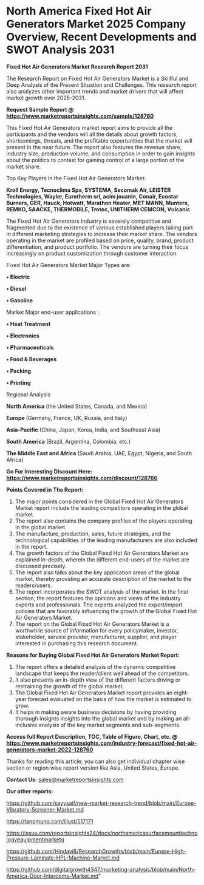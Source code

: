 # North America Fixed Hot Air Generators Market 2025 Company Overview, Recent Developments and SWOT Analysis 2031

<strong>Fixed Hot Air Generators Market Research Report 2031</strong>

The Research Report on Fixed Hot Air Generators Market is a Skillful and Deep Analysis of the Present Situation and Challenges. This research report also analyzes other important trends and market drivers that will affect market growth over 2025-2031.

<strong>Request Sample Report @ <a href=https://www.marketreportsinsights.com/sample/128760>https://www.marketreportsinsights.com/sample/128760</a></strong>

This Fixed Hot Air Generators market report aims to provide all the participants and the vendors will all the details about growth factors, shortcomings, threats, and the profitable opportunities that the market will present in the near future. The report also features the revenue share, industry size, production volume, and consumption in order to gain insights about the politics to contest for gaining control of a large portion of the market share.

Top Key Players in the Fixed Hot Air Generators Market:

<strong>Kroll Energy, Tecnoclima Spa, SYSTEMA, Secomak Air, LEISTER Technologies, Wayler, Eurotherm srl, acim jouanin, Conair, Ecostar Burners, GER, Hauck, Hotwatt, Marathon Heater, MET MANN, Munters, REMKO, SAACKE, THERMOBILE, Trotec, UNITHERM CEMCON, Vulcanic</strong>

The Fixed Hot Air Generators Industry is severely competitive and fragmented due to the existence of various established players taking part in different marketing strategies to increase their market share. The vendors operating in the market are profiled based on price, quality, brand, product differentiation, and product portfolio. The vendors are turning their focus increasingly on product customization through customer interaction.

Fixed Hot Air Generators Market Major Types are:

<strong>• Electric

• Diesel

• Gasoline</strong>

Market Major end-user applications :

<strong>• Heat Treatment

• Electronics

• Pharmaceuticals

• Food & Beverages

• Packing

• Printing</strong>

Regional Analysis

</u><strong><b>North America</b></strong> (the United States, Canada, and Mexico)

<strong><b>Europe </b></strong>(Germany, France, UK, Russia, and Italy)

<strong><b>Asia-Pacific</b></strong> (China, Japan, Korea, India, and Southeast Asia)

<strong><b>South America</b></strong> (Brazil, Argentina, Colombia, etc.)

<strong><b>The Middle East and Africa</b></strong> (Saudi Arabia, UAE, Egypt, Nigeria, and South Africa)

<strong>Go For Interesting Discount Here: <a href=https://www.marketreportsinsights.com/discount/128760>https://www.marketreportsinsights.com/discount/128760</a></strong>

<strong>Points Covered in The Report:</strong>
<ol>
  <li>The major points considered in the Global Fixed Hot Air Generators Market report include the leading competitors operating in the global market.</li>
  <li>The report also contains the company profiles of the players operating in the global market.</li>
  <li>The manufacture, production, sales, future strategies, and the technological capabilities of the leading manufacturers are also included in the report.</li>
  <li>The growth factors of the Global Fixed Hot Air Generators Market are explained in-depth, wherein the different end-users of the market are discussed precisely.</li>
  <li>The report also talks about the key application areas of the global market, thereby providing an accurate description of the market to the readers/users.</li>
  <li>The report incorporates the SWOT analysis of the market. In the final section, the report features the opinions and views of the industry experts and professionals. The experts analyzed the export/import policies that are favorably influencing the growth of the Global Fixed Hot Air Generators Market.</li>
  <li>The report on the Global Fixed Hot Air Generators Market is a worthwhile source of information for every policymaker, investor, stakeholder, service provider, manufacturer, supplier, and player interested in purchasing this research document.</li>
</ol>
<strong>Reasons for Buying Global Fixed Hot Air Generators Market Report:</strong>

<ol>
  <li>The report offers a detailed analysis of the dynamic competitive landscape that keeps the reader/client well ahead of the competitors.</li>
  <li>It also presents an in-depth view of the different factors driving or restraining the growth of the global market.</li>
  <li>The Global Fixed Hot Air Generators Market report provides an eight-year forecast evaluated on the basis of how the market is estimated to grow.</li>
  <li>It helps in making aware business decisions by having providing thorough insights insights into the global market and by making an all-inclusive analysis of the key market segments and sub-segments.</li>
</ol>
<strong>Access full Report Description, TOC, Table of Figure, Chart, etc. @ <a href=https://www.marketreportsinsights.com/industry-forecast/fixed-hot-air-generators-market-2022-128760>https://www.marketreportsinsights.com/industry-forecast/fixed-hot-air-generators-market-2022-128760</a></strong>


Thanks for reading this article; you can also get individual chapter wise section or region wise report version like Asia, United States, Europe.

<strong>Contact Us:</strong>
sales@marketreportsinsights.com

<strong>Our other reports:</strong>

<a href=https://github.com/sayysaif/new-market-research-trend/blob/main/Europe-Vibratory-Screener-Market.md>https://github.com/sayysaif/new-market-research-trend/blob/main/Europe-Vibratory-Screener-Market.md</a>

<a href=https://tanomuno.com/illust/517171>https://tanomuno.com/illust/517171</a>

<a href=https://issuu.com/reportsinsights24/docs/northamericasurfacemounttechnologyequipmentmarketg>https://issuu.com/reportsinsights24/docs/northamericasurfacemounttechnologyequipmentmarketg</a>

<a href=https://github.com/Hindavi8/ResearchGrowths/blob/main/Europe-High-Pressure-Laminate-HPL-Machine-Market.md>https://github.com/Hindavi8/ResearchGrowths/blob/main/Europe-High-Pressure-Laminate-HPL-Machine-Market.md</a>

<a href=https://github.com/digitalgrowth4347/marketing-analysis/blob/main/North-America-Door-Intercoms-Market.md>https://github.com/digitalgrowth4347/marketing-analysis/blob/main/North-America-Door-Intercoms-Market.md</a>"
